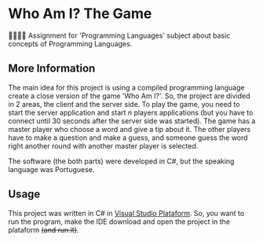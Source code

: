 # Who Am I? The Game
👨🏽‍💻🧠 Assignment for 'Programming Languages' subject about basic concepts of Programming Languages.

## More Information
The main idea for this project is using a compiled programming language create a close version of the game 'Who Am I?'. So, the project are divided in 2 areas, the client and the server side. To play the game, you need to start the server application and start *n* players applications (but you have to connect until 30 seconds after the server side was started). The game has a master player who choose a word and give a tip about it. The other players have to make a question and make a guess, and someone guess the word right another round with another master player is selected.

The software (the both parts) were developed in C#, but the speaking language was Portuguese.

## Usage
This project was written in C# in [Visual Studio Plataform](https://visualstudio.microsoft.com/vs/). So, you want to run the program, make the IDE download and open the project in the plataform ~~(and run it)~~.
